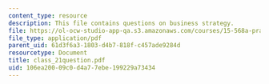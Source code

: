 ```yaml
---
content_type: resource
description: This file contains questions on business strategy.
file: https://ol-ocw-studio-app-qa.s3.amazonaws.com/courses/15-568a-practical-information-technology-management-spring-2005/106ea20009c0d4a77ebe199229a73434_class_21question.pdf
file_type: application/pdf
parent_uid: 61d3f6a3-1803-d4b7-818f-c457ade9284d
resourcetype: Document
title: class_21question.pdf
uid: 106ea200-09c0-d4a7-7ebe-199229a73434
---
```

